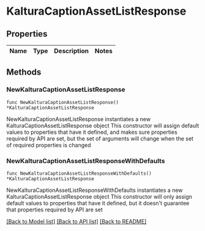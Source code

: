 # KalturaCaptionAssetListResponse

## Properties

Name | Type | Description | Notes
------------ | ------------- | ------------- | -------------

## Methods

### NewKalturaCaptionAssetListResponse

`func NewKalturaCaptionAssetListResponse() *KalturaCaptionAssetListResponse`

NewKalturaCaptionAssetListResponse instantiates a new KalturaCaptionAssetListResponse object
This constructor will assign default values to properties that have it defined,
and makes sure properties required by API are set, but the set of arguments
will change when the set of required properties is changed

### NewKalturaCaptionAssetListResponseWithDefaults

`func NewKalturaCaptionAssetListResponseWithDefaults() *KalturaCaptionAssetListResponse`

NewKalturaCaptionAssetListResponseWithDefaults instantiates a new KalturaCaptionAssetListResponse object
This constructor will only assign default values to properties that have it defined,
but it doesn't guarantee that properties required by API are set


[[Back to Model list]](../README.md#documentation-for-models) [[Back to API list]](../README.md#documentation-for-api-endpoints) [[Back to README]](../README.md)



